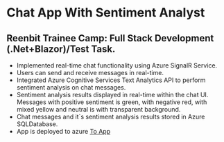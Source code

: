# Chat App With Sentiment Analyst

## Reenbit Trainee Camp: Full Stack Development (.Net+Blazor)/Test Task.

- Implemented real-time chat functionality using Azure SignalR Service.
- Users can send and receive messages in real-time.
- Integrated Azure Cognitive Services Text Analytics API to perform sentiment analysis on chat messages.
- Sentiment analysis results displayed in real-time within the chat UI. Messages with positive sentiment is green, with negative red, with mixed yellow and neutral is with transparent background.
- Chat messages and it`s sentiment analysis results stored in Azure SQLDatabase.
- App is deployed to azure [To App](https://real-timechatapp-gtezbnhcefhgfgas.polandcentral-01.azurewebsites.net/)
